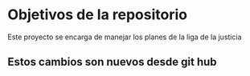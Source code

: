 # Objetivos de la repositorio

Este proyecto se encarga de manejar los planes de la liga de la justicia


## Estos cambios son nuevos desde git hub
